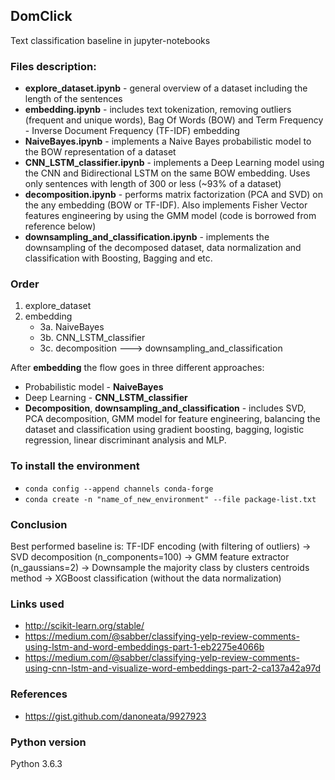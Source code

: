 ## DomClick
Text classification baseline in jupyter-notebooks

### Files description:
* **explore_dataset.ipynb** - general overview of a dataset including the length of the sentences
* **embedding.ipynb** - includes text tokenization, removing outliers (frequent and unique words), Bag Of Words (BOW) and Term Frequency - Inverse Document Frequency (TF-IDF) embedding
* **NaiveBayes.ipynb** - implements a Naive Bayes probabilistic model to the BOW representation of a dataset
* **CNN_LSTM_classifier.ipynb** - implements a Deep Learning model using the CNN and Bidirectional LSTM on the same BOW embedding. Uses only sentences with length of 300 or less (~93% of a dataset)
* **decomposition.ipynb** - performs matrix factorization (PCA and SVD) on the any embedding (BOW or TF-IDF). Also implements Fisher Vector features engineering by using the GMM model (code is borrowed from reference below)
* **downsampling_and_classification.ipynb** - implements the downsampling of the decomposed dataset, data normalization and classification with Boosting, Bagging and etc.

### Order
1. explore_dataset
2. embedding
	* 3a. NaiveBayes
	* 3b. CNN_LSTM_classifier
	* 3c. decomposition ---> downsampling_and_classification

After **embedding** the flow goes in three different approaches:
* Probabilistic model - **NaiveBayes** 
* Deep Learning - **CNN_LSTM_classifier** 
* **Decomposition**, **downsampling_and_classification** - includes SVD, PCA decomposition, GMM model for feature engineering, balancing the dataset and classification using gradient boosting, bagging, logistic regression, linear discriminant analysis and MLP.

### To install the environment
* `conda config --append channels conda-forge`
* `conda create -n "name_of_new_environment" --file package-list.txt`

### Conclusion
Best performed baseline is:
TF-IDF encoding (with filtering of outliers) -> SVD decomposition (n_components=100) -> GMM feature extractor (n_gaussians=2) -> Downsample the majority class by clusters centroids method -> XGBoost classification (without the data normalization)

### Links used
* http://scikit-learn.org/stable/
* https://medium.com/@sabber/classifying-yelp-review-comments-using-lstm-and-word-embeddings-part-1-eb2275e4066b
* https://medium.com/@sabber/classifying-yelp-review-comments-using-cnn-lstm-and-visualize-word-embeddings-part-2-ca137a42a97d

### References
* https://gist.github.com/danoneata/9927923

### Python version
Python 3.6.3

